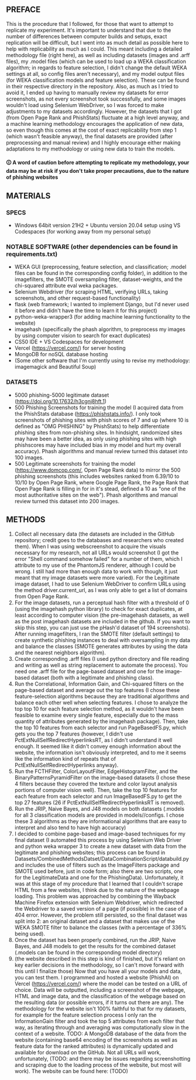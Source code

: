 ## PREFACE
This is the procedure that I followed, for those that want to attempt to replicate my experiment. 
It's important to understand that due to the number of differences between computer builds and setups, exact replication will be difficult, but I went into as much detail as possible here to help with replicability as much as I could. This meant including a detailed methodology file (right here), 
as well as including datasets (images and .arff files), my .model files (which can be used to load up a WEKA classification algorithm; in regards to feature selection, 
I didn't change the default WEKA settings at all, so config files aren't necessary), and my model output files (for WEKA classification models and feature selection). 
These can be found in their respective directory in the repository. Also, as much as I tried to avoid it, I ended up having to manually review my datasets for error screenshots, as not every screenshot took successfully, and some images wouldn't load using Selenium WebDriver, so I was forced to make adjustments to my datasets accordingly. However, the datasets that I got (from Open Page Rank and PhishStats) fluctuate at a high level anyway, and a machine learning methodology encourages the application of new data, so even though this comes at the cost of exact replicability from step 1 (which wasn't feasible anyway), the final datasets are provided (after preprocessing and manual review) and I highly encourage either making adaptations to my methodology or using new data to train the models.
#### 🛈 A word of caution before attempting to replicate my methodology, your data may be at risk if you don't take proper precautions, due to the nature of phishing websites
## MATERIALS
### SPECS
  - Windows 64bit version 21H2 + Ubuntu version 20.04 setup using VS Codespaces (for working away from my personal setup)
### NOTABLE SOFTWARE (other dependencies can be found in requirements.txt)
  - WEKA GUI (preprocessing, feature selection, and classification; .model files can be found in the corresponding config folder), in addition to the imagefilters, the   SMOTE oversampling filter, dataset-weights, and the chi-squared attribute eval weka packages.
  - Selenium Webdriver (for scraping HTML, verifying URLs, taking screenshots, and other request-based functionality)
  - flask (web framework; I wanted to implement Django, but I'd never used it before and didn't have the time to learn it for this project)
  - python-weka-wrapper3 (for adding machine learning functionality to the website)
  - imagehash (specifically the phash algorithm, to preprocess my images by using computer vision to search for exact duplicates)
  - CS50 IDE + VS Codespaces for development
  - Vercel (https://vercel.com/) for server hosting
  - MongoDB for noSQL database hosting
  - (Some other software that I'm currently using to revise my methodology: imagemagick and Beautiful Soup)
### DATASETS
  - 5000 phishing-5000 legitimate dataset (https://doi.org/10.17632/h3cgnj8hft.1)
  - 500 Phishing Screenshots for training the model (I acquired data from the PhishStats database (https://phishstats.info/). I only took screenshots of phishing sites with phish scores of 7 and up (where 10 is defined as "OMG PHISHING" by PhishStats) to help differentiate phishing sites from non-phishing sites. In hindsight, randomized sites may have been a better idea, as only using phishing sites with high phishscores may have included bias in my model and hurt my overall accuracy). Phash algorithms and manual review turned this dataset into 100 images.
  - 500 Legitimate screenshots for training the model (https://www.domcop.com/, Open Page Rank data) to mirror the 500 phishing screenshots (this includes websites ranked from 6.39/10 to 10/10 by Open Page Rank, where Google Page Rank, the Page Rank that Open Page Rank is filling in for in it's stead, defined a 10 as "one of the most authoritative sites on the web"). Phash algorithms and manual review turned this dataset into 200 images.
## METHODS
1. Collect all necessary data (the datasets are included in the GitHub repository; credit goes to the databases and researchers who created them). 
When I was using webscreenshot to acquire the visuals necessary for my research, not all URLs would screenshot (I got the error "Shell command somehow failed" for a number of them, which I attribute to my use of the PhantomJS renderer, although I could be wrong. I still had more than enough data to work with though, it just meant that my image datasets were more varied). For the Legitimate image dataset, I had to use Selenium WebDriver to confirm URLs using the method driver.current_url, as I was only able to get a list of domains from Open Page Rank.
2. For the image datasets, run a perceptual hash filter with a threshold of 0 (using the imagehash python library) to check for exact duplicates, 
at least according to computer vision (the pre-imagehash datasets, as well as the post imagehash datasets are included in the github. 
If you want to skip this step, you can just use the pHash'd dataset of 194 screenshots). After running imagefilters, I ran the SMOTE filter (default settings) to create synthetic phishing instances to deal with oversampling in my data and balance the classes (SMOTE generates attributes by using the data and the nearest neighbors algorithm).
3. Create corresponding .arff files (I used python directory and file reading and writing as well as string replacement to automate the process). 
You need one .arff file for the page-based dataset and one for the image-based dataset (both with a legitimate and phishing class).
4. Run the Correlational, Information Gain, and Chi-squared filters on the page-based dataset and average out the top features (I chose these feature-selection algorithms because they are traditional algorithms and balance each other well when selecting features. I chose to analyze the top top 10 for each feature selection method, as it wouldn't have been feasible to examine every single feature, especially due to the mass quantity of attributes generated by the imagehash package). Then, take the top 10 features from each selector and run PageBasedFS.py, which gets you the top 7 features (however, I didn't use PctExtNullSelfRedirectHyperlinksRT, as I didn't understand it well enough. It seemed like it didn't convey enough information about the website, the information isn't obviously interpreted, and to me it seems like the information kind of repeats that of PctExtNullSelfRedirectHyperlinks anyway). 
5. Run the FCTHFilter, ColorLayoutFilter, EdgeHistogramFilter, and the BinaryPatternsPyramidFilter on the image-based datasets (I chose these 4 filters because they covered the texture and color layout analysis portions of computer vision well). Then, take the top 10 features for each feature from each selector and run ImageBasedFS.py to get the top 27 features (26 if PctExtNullSelfRedirectHyperlinksRT is removed).
6. Run the JRIP, Naive Bayes, and J48 models on both datasets (.models for all 3 classification models are provided in models/<dataset>/configs. I chose these 3 algorithms as they are informational algorithms that are easy to interpret and also tend to have high accuracy)
7. I decided to combine page-based and image-based techniques for my final dataset (I automated this process by using Selenium Web Driver and python weka wrapper 3 to create a new dataset with data from the legitimate and phishing websites; this process can be found in Datasets/CombinedMethodsDatset/DataCombinationScript/databuild.py and includes the use of filters such as the ImageFilters package and SMOTE used before, just in code form; also there are two scripts, one for the LegitimateData and one for the PhishingData). Unfortunately, it was at this stage of my procedure that I learned that I couldn't scrape HTML from a few websites, I think due to the nature of the webpage loading. This problem was approached by combining the Wayback Machine Firefox extension with Selenium Webdriver, which redirected the Webdriver to a saved version of a page (if possible) in the case of a 404 error. However, the problem still persisted, so the final dataset was split into 2: an original dataset and a dataset that makes use of the WEKA SMOTE filter to balance the classes (with a percentage of 336% being used).
8. Once the dataset has been properly combined, run the JRIP, Naive Bayes, and J48 models to get the results for the combined dataset (.models can be found in the corresponding model directory)
9. (the website described in this step is kind of finished, but it's reliant on key earlier decisions in the methodology, so I can't move forward with this until I finalize those) Now that you have all your models and data, you can test them. I programmed and hosted a website (PhishAI) on Vercel (https://vercel.com/) where the model can be tested on a URL of choice. Data will be outputted, including a screenshot of the webpage, HTML and image data, and the classification of the webpage based on the resulting data (or possible errors, if it turns out there are any). The methodology for the website isn't 100% faithful to that for my datasets, for example for the feature selection process I only ran the InformationGain filter and took the top 5 attributes from each filter that way, as iterating through and averaging was computationally slow in the context of a website. TODO: A MongoDB database of the data from the website (containing base64 encoding of the screenshots as well as feature data for the ranked attributes) is dynamically updated and available for download on the GitHub. Not all URLs will work, unfortunately, (TODO: and there may be issues regarding screenshotting and scraping due to the loading process of the website, but most will work). The website can be found here: (TODO)
